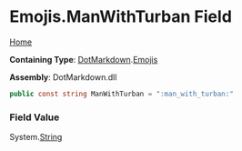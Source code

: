 # Emojis\.ManWithTurban Field

[Home](../../../README.md)

**Containing Type**: [DotMarkdown](../../README.md)\.[Emojis](../README.md)

**Assembly**: DotMarkdown\.dll

```csharp
public const string ManWithTurban = ":man_with_turban:"
```

### Field Value

System\.[String](https://docs.microsoft.com/en-us/dotnet/api/system.string)